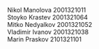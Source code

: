 Nikol Manolova 2001321011<br>
Stoyko Krastev 2001321064<br>
Mitko Nedyalkov 2001321052<br>
Vladimir Ivanov 2001321038<br>
Marin Praskov 2101321101<br>
